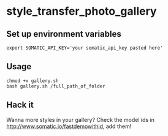 # style_transfer_photo_gallery
## Set up environment variables
```
export SOMATIC_API_KEY='your somatic_api_key pasted here'
```
## Usage
```
chmod +x gallery.sh
bash gallery.sh /full_path_of_folder
```

## Hack it
Wanna more styles in your gallery? Check the model ids in http://www.somatic.io/fastdemowithid, add them!
